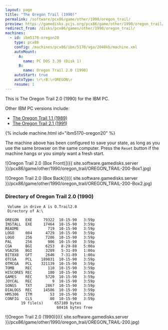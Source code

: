 ```yaml
---
layout: page
title: "The Oregon Trail (1990)"
permalink: /software/pcx86/game/other/1990/oregon_trail/
preview: https://gamedisks.pcjs.org/pcx86/game/other/1990/oregon_trail/OREGON_TRAIL-200.jpg
redirect_from: /disks/pcx86/games/other/1990/oregon_trail/
machines:
  - id: ibm5170-oregon20
    type: pcx86
    config: /machines/pcx86/ibm/5170/vga/2048kb/machine.xml
    autoMount:
      A:
        name: PC DOS 3.30 (Disk 1)
      B:
        name: Oregon Trail 2.0 (1990)
    autoStart: true
    autoType: \r\rB:\rOREGON\r
    resume: 1
---
```


This is The Oregon Trail 2.0 (1990) for the IBM PC.

Other IBM PC versions include:

  - [The Oregon Trail 1.1 (1989)](../../1989/oregon_trail/)
  - [The Oregon Trail 2.1 (1991)](../../1991/oregon_trail/)

{% include machine.html id="ibm5170-oregon20" %}

The machine above has been configured to save your state, as long as you use the same browser on the same computer.
Press the `Reset` button if the machine hangs or you simply want a fresh start.

![Oregon Trail 2.0 (Box Front)]({{ site.software.gamedisks.server }}/pcx86/game/other/1990/oregon_trail/OREGON_TRAIL-200-Box1.jpg)

![Oregon Trail 2.0 (Box Back)]({{ site.software.gamedisks.server }}/pcx86/game/other/1990/oregon_trail/OREGON_TRAIL-200-Box2.jpg)

### Directory of Oregon Trail 2.0 (1990)

     Volume in drive A is O.Trail2.0
     Directory of A:\

    OREGON   EXE     79322  10-15-90   3:59p
    INSTALL  EXE     17464  10-15-90   3:59p
    README             719  10-15-90   3:59p
    LOGO     004      4729  10-15-90   3:59p
    LOGO     256      7286  10-15-90   3:59p
    PAL      256       906  10-15-90   3:59p
    CGA      BGI      6253   8-29-88   5:00a
    VGA256   BGI      3289   5-31-89   1:00a
    BIT8X8   GFT      2646   7-31-89   1:00a
    OTCGA    PCL    189831  10-15-90   3:59p
    OTMCGA   PCL    321139  10-15-90   3:59p
    TOMB     REC       110  10-15-90   3:59p
    HISCORES REC       180  10-15-90   3:59p
    GAMES    REC      5720  10-15-90   3:59p
    JOYCAL   REC         9  10-15-90   3:59p
    SONGS    TXT      2867  10-15-90   3:59p
    DIALOGS  REC     14586  10-15-90   3:59p
    HMS306   ITM        53  10-15-90   3:59p
    CONFIG   CLS        80  10-15-90   3:59p
           19 file(s)     657189 bytes
                           60416 bytes free

![Oregon Trail 2.0 (1990)]({{ site.software.gamedisks.server }}/pcx86/game/other/1990/oregon_trail/OREGON_TRAIL-200.jpg)
